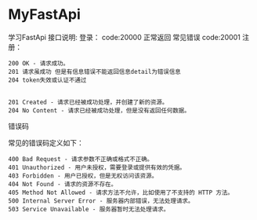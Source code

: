 # MyFastApi

学习FastApi
接口说明:
登录：
code:20000 正常返回
常见错误
code:20001
注册：

    200 OK - 请求成功。
    201 请求虽成功 但是有信息错误不能返回信息detail为错误信息
    204 token失效或认证不通过    


    201 Created - 请求已经被成功处理，并创建了新的资源。
    204 No Content - 请求已经被成功处理，但是没有返回任何数据。
    
错误码

常见的错误码定义如下：

    400 Bad Request - 请求参数不正确或格式不正确。
    401 Unauthorized - 用户未授权，需要登录或提供有效的凭据。
    403 Forbidden - 用户已授权，但是无权访问该资源。
    404 Not Found - 请求的资源不存在。
    405 Method Not Allowed - 请求方法不允许，比如使用了不支持的 HTTP 方法。
    500 Internal Server Error - 服务器内部错误，无法处理请求。
    503 Service Unavailable - 服务器暂时无法处理请求。